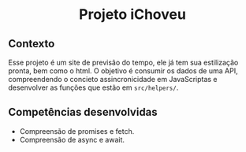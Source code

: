 # <p align="center">Projeto iChoveu</p>

## Contexto

Esse projeto é um site de previsão do tempo, ele já tem sua estilização pronta, bem como o html. O objetivo é consumir os dados de uma API, compreendendo o concieto assincronicidade em JavaScriptas e desenvolver as funções que estão em `src/helpers/`.

## Competências desenvolvidas

- Compreensão de promises e fetch.
- Compreensão de async e await.
